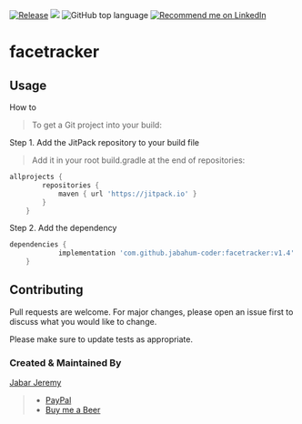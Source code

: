 [![Release](https://jitpack.io/v/jabahum-coder/facetracker.svg)](https://jitpack.io/#jabahum-coder/facetracker)
[![](https://jitci.com/gh/jabahum-coder/facetracker/svg)](https://jitci.com/gh/jabahum-coder/facetracker)
![GitHub top language](https://img.shields.io/github/languages/top/jabahum-coder/facetracker)
<a href="https://www.linkedin.com/in/jeremyjabar/">
    <img src="https://img.shields.io/badge/Support-Recommed%2FEndorse%20me%20on%20Linkedin-yellow?style=for-the-badge&logo=linkedin" alt="Recommend me on LinkedIn" /></a>

# facetracker
## Usage
 How to
 > To get a Git project into your build:

 Step 1. Add the JitPack repository to your build file
 > Add it in your root build.gradle at the end of repositories:

```gradle
allprojects {
		repositories {
			maven { url 'https://jitpack.io' }
		}
	}
```
 Step 2. Add the dependency

```gradle
dependencies {
	        implementation 'com.github.jabahum-coder:facetracker:v1.4'
	}
```


## Contributing
Pull requests are welcome. For major changes, please open an issue first to discuss what you would like to change.

Please make sure to update tests as appropriate.

### Created & Maintained By

[Jabar Jeremy](https://github.com/jabahum-coder)

> 
>
> - [PayPal](https://paypal.me/iamsanskartiwari)
> - [Buy me a Beer](https://www.buymeacoffee.com/jabahum)
